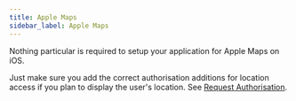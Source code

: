 ```yaml
---
title: Apple Maps
sidebar_label: Apple Maps
---
```


Nothing particular is required to setup your application for Apple Maps on iOS.

Just make sure you add the correct authorisation additions for location access if you 
plan to display the user's location. See [Request Authorisation](request-authorisation).
